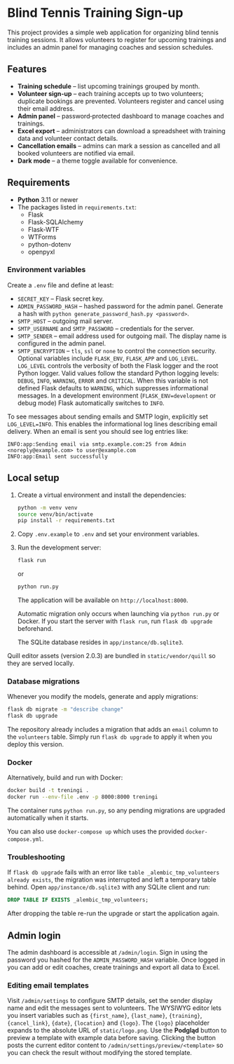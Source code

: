 # Blind Tennis Training Sign-up

This project provides a simple web application for organizing blind tennis training sessions. It allows volunteers to register for upcoming trainings and includes an admin panel for managing coaches and session schedules.

## Features

- **Training schedule** – list upcoming trainings grouped by month.
- **Volunteer sign‑up** – each training accepts up to two volunteers; duplicate bookings are prevented. Volunteers register and cancel using their email address.
- **Admin panel** – password‑protected dashboard to manage coaches and trainings.
- **Excel export** – administrators can download a spreadsheet with training data and volunteer contact details.
- **Cancellation emails** – admins can mark a session as cancelled and all booked volunteers are notified via email.
- **Dark mode** – a theme toggle available for convenience.

## Requirements

- **Python** 3.11 or newer
- The packages listed in `requirements.txt`:
  - Flask
  - Flask-SQLAlchemy
  - Flask-WTF
  - WTForms
  - python-dotenv
  - openpyxl

### Environment variables

Create a `.env` file and define at least:
  - `SECRET_KEY` – Flask secret key.
  - `ADMIN_PASSWORD_HASH` – hashed password for the admin panel.
    Generate a hash with `python generate_password_hash.py <password>`.
  - `SMTP_HOST` – outgoing mail server.
  - `SMTP_USERNAME` and `SMTP_PASSWORD` – credentials for the server.
  - `SMTP_SENDER` – email address used for outgoing mail.
    The display name is configured in the admin panel.
  - `SMTP_ENCRYPTION` – `tls`, `ssl` or `none` to control the connection security.
Optional variables include `FLASK_ENV`, `FLASK_APP` and `LOG_LEVEL`.
`LOG_LEVEL` controls the verbosity of both the Flask logger and the
root Python logger. Valid values follow the standard Python logging
levels: `DEBUG`, `INFO`, `WARNING`, `ERROR` and `CRITICAL`. When this
variable is not defined Flask defaults to `WARNING`, which suppresses
informational messages. In a development environment
(`FLASK_ENV=development` or debug mode) Flask automatically switches to
`INFO`.

To see messages about sending emails and SMTP login, explicitly set
`LOG_LEVEL=INFO`. This enables the informational log lines describing
email delivery. When an email is sent you should see log entries like:

```text
INFO:app:Sending email via smtp.example.com:25 from Admin <noreply@example.com> to user@example.com
INFO:app:Email sent successfully
```

## Local setup

1. Create a virtual environment and install the dependencies:
   ```bash
   python -m venv venv
   source venv/bin/activate
   pip install -r requirements.txt
   ```
2. Copy `.env.example` to `.env` and set your environment variables.
3. Run the development server:
   ```bash
   flask run
   ```
   or
   ```bash
   python run.py
   ```
   The application will be available on `http://localhost:8000`.

   Automatic migration only occurs when launching via `python run.py` or
   Docker. If you start the server with `flask run`, run `flask db upgrade`
   beforehand.

   The SQLite database resides in `app/instance/db.sqlite3`.

  Quill editor assets (version 2.0.3) are bundled in `static/vendor/quill` so they are served locally.

### Database migrations

Whenever you modify the models, generate and apply migrations:

```bash
flask db migrate -m "describe change"
flask db upgrade
```

The repository already includes a migration that adds an `email` column to the
`volunteers` table. Simply run `flask db upgrade` to apply it when you deploy
this version.

### Docker

Alternatively, build and run with Docker:

```bash
docker build -t treningi .
docker run --env-file .env -p 8000:8000 treningi
```

The container runs `python run.py`, so any pending migrations are upgraded
automatically when it starts.

You can also use `docker-compose up` which uses the provided `docker-compose.yml`.

### Troubleshooting

If `flask db upgrade` fails with an error like `table _alembic_tmp_volunteers already exists`,
the migration was interrupted and left a temporary table behind. Open
`app/instance/db.sqlite3` with any SQLite client and run:

```sql
DROP TABLE IF EXISTS _alembic_tmp_volunteers;
```

After dropping the table re-run the upgrade or start the application again.

## Admin login

The admin dashboard is accessible at `/admin/login`. Sign in using the password you hashed for the `ADMIN_PASSWORD_HASH` variable. Once logged in you can add or edit coaches, create trainings and export all data to Excel.

### Editing email templates

Visit `/admin/settings` to configure SMTP details, set the sender display name and edit the messages sent to volunteers. The WYSIWYG editor lets you insert variables such as `{first_name}`, `{last_name}`, `{training}`, `{cancel_link}`, `{date}`, `{location}` and `{logo}`. The `{logo}` placeholder expands to the absolute URL of `static/logo.png`. Use the **Podgląd** button to preview a template with example data before saving. Clicking the button posts the current editor content to `/admin/settings/preview/<template>` so you can check the result without modifying the stored template.

